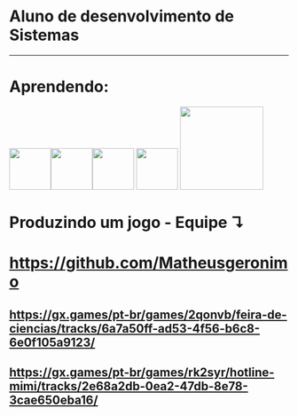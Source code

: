# <strong>Aluno de desenvolvimento de Sistemas</strong>
<hr>

# Aprendendo:
 <img height="75px" src="https://cdn.jsdelivr.net/gh/devicons/devicon/icons/csharp/csharp-original.svg" /><img height="75px" src="https://cdn.jsdelivr.net/gh/devicons/devicon/icons/css3/css3-original-wordmark.svg" /><img height="75px" src="https://cdn.jsdelivr.net/gh/devicons/devicon/icons/android/android-plain.svg" /> <img height="75px" src="https://cdn.jsdelivr.net/gh/devicons/devicon/icons/html5/html5-original.svg" /> <img height="150px" src="https://cdn.jsdelivr.net/gh/devicons/devicon/icons/visualstudio/visualstudio-plain-wordmark.svg" />
<p align="center">
 
# Produzindo um jogo - Equipe ↴ 
#  https://github.com/Matheusgeronimo
## https://gx.games/pt-br/games/2qonvb/feira-de-ciencias/tracks/6a7a50ff-ad53-4f56-b6c8-6e0f105a9123/
## https://gx.games/pt-br/games/rk2syr/hotline-mimi/tracks/2e68a2db-0ea2-47db-8e78-3cae650eba16/
</div>

</p>
